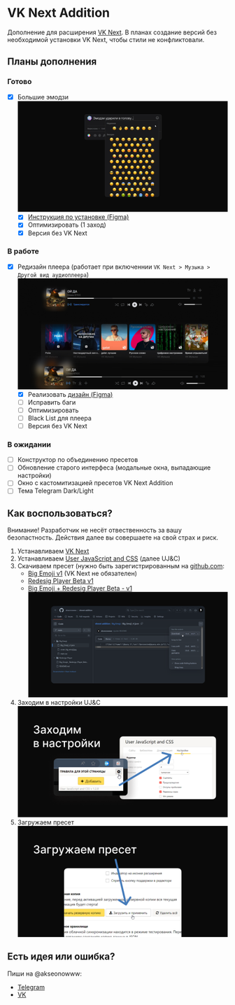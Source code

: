 # VK Next Addition

Дополнение для расширения [VK Next](https://vknext.net/). В планах создание версий без необходимой установки VK Next, чтобы стили не конфликтовали.

## Планы дополнения

### Готово

- [x] Большие эмодзи
![Cover big emoji](Big%20Emoji/cover_big_emoji.jpg)
  - [x] [Инструкция по установке (Figma)](<https://www.figma.com/proto/ZYc6N8TKc3xS5Z7on0ehsI/VK-Next-(%D0%B8%D0%B4%D0%B5%D0%B8)?page-id=102%3A710&type=design&node-id=102-713&viewport=79%2C221%2C0.1&scaling=min-zoom&mode=design>)
  - [x] Оптимизировать (1 заход)
  - [x] Версия без VK Next

### В работе

- [x] Редизайн плеера (работает при включеннии `VK Next > Музыка > Другой вид аудиоплеера`)
![Cover big emoji](Redesign%20Player/cover_redesign_player.jpg)
  - [x] Реализовать [дизайн (Figma)](<https://www.figma.com/file/ZYc6N8TKc3xS5Z7on0ehsI/VK-Next-(%D0%B8%D0%B4%D0%B5%D0%B8)?type=design&node-id=0-1&mode=design>)
  - [ ] Исправить баги
  - [ ] Оптимизировать
  - [ ] Black List для плеера
  - [ ] Версия без VK Next

### В ожидании

- [ ] Конструктор по объединению пресетов
- [ ] Обновление старого интерфеса (модальные окна, выпадающие настройки)
- [ ] Окно с кастомитизацией пресетов VK Next Addition
- [ ] Тема Telegram Dark/Light

## Как воспользоваться?

Внимание! Разработчик не несёт отвественность за вашу безопастность. Действия далее вы совершаете на свой страх и риск.

1. Устанавливаем [VK Next](https://vknext.net/)
2. Устанавливаем [User JavaScript and CSS](https://chrome.google.com/webstore/detail/user-javascript-and-css/nbhcbdghjpllgmfilhnhkllmkecfmpld) (далее UJ&C)
3. Скачиваем пресет (нужно быть зарегистрированным на [github.com](https://github.com):
   - [Big Emoji v1](Big%20Emoji/Big_Emoji_v1.json) (VK Next не обязателен)
   - [Redesig Player Beta v1](Redesign%20Player/Redesign_Player_Beta_v1.json)
   - [Big Emoji + Redesig Player Beta - v1](Big_Emoje__Redesign_Player_Beta__v1.json)
   ![Screen dowloand preset](stap%203.png)
4. Заходим в настройки UJ&C
   ![Screen dowloand preset](stap%204.png)
5. Загружаем пресет
   ![Screen dowloand preset](stap%205.png)

## Есть идея или ошибка?

Пиши на @akseonowww:

- [Telegram](https://t.me/akseonowww)
- [VK](https://vk.com/akseonowww)
